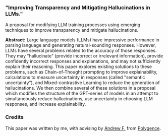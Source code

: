### "Improving Transparency and Mitigating Hallucinations in LLMs."

A proposal for modifying LLM training processes using emerging techniques to improve transparency and mitigate hallucinations.

**Abstract:** Large language models (LLMs) have impressive performance in parsing language and generating natural-sounding responses. However, LLMs have several problems related to the accuracy of those responses. They may "hallucinate" (provide incorrect or irrelevant information), provide confidently incorrect responses and explanations, and may not sufficiently explain their reasoning. This paper explores existing solutions to these problems, such as Chain-of-Thought prompting to improve explainability, calculations to measure uncertainty in responses (called "semantic uncertainty"), and Mixed-contrastive Learning to reduce the generation of hallucinations. We then combine several of these solutions in a proposal which modifies the structure of the GPT-series of models in an attempt to simultaneously reduce hallucinations, use uncertainty in choosing LLM responses, and increase explainability.

### Credits

This paper was written by me, with advising by [Andrew F.](https://www.polygence.org/mentors/22382/andrew) from [Polygence](https://polygence.org).
